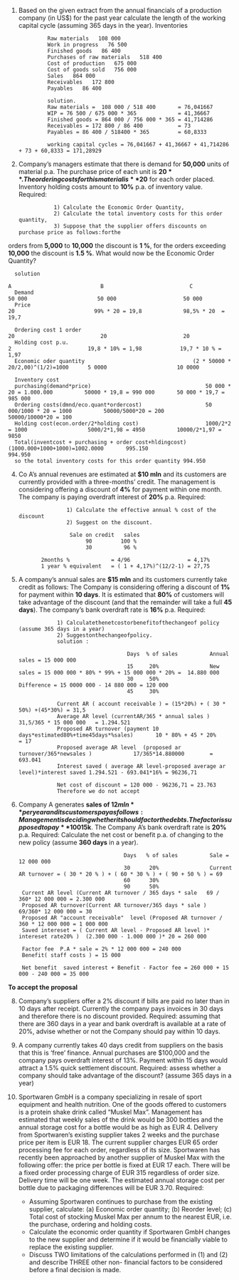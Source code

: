 1. Based on the given extract from the annual financials of a production company (in US$) for the past year calculate the length of the working capital cycle (assuming 365 days in the year).
Inventories

                Raw materials   108 000
                Work in progress   76 500
                Finished goods   86 400
                Purchases of raw materials   518 400
                Cost of production   675 000
                Cost of goods sold   756 000
                Sales   864 000
                Receivables   172 800
                Payables   86 400

                solution.
                Raw materials =  108 000 / 518 400       = 76,041667
                WIP = 76 500 / 675 000 * 365             = 41,36667
                Finished goods = 864 000 / 756 000 * 365 = 41,714286
                Receivables = 172 800 / 86 400           = 73
                Payables = 86 400 / 518400 * 365         = 60,8333
                
                working capital cycles = 76,041667 + 41,36667 + 41,714286 + 73 + 60,8333 = 171,28929



2. Company’s managers estimate that there is demand for **50,000** units of material p.a. The purchase price of each unit is **$20**. The ordering costs for this material is **$20** for each order placed. Inventory holding costs amount to **10%** p.a. of inventory value.
Required:

                  1) Calculate the Economic Order Quantity,
                  2) Calculate the total inventory costs for this order quantity,
                  3) Suppose that the supplier offers discounts on purchase price as follows:forthe
   
orders from **5,000** to **10,000** the discount is **1 %**, for the orders exceeding **10,000** the discount is **1.5 %**. What would now be the Economic Order Quantity?


      solution 
                                                                          A                            B                           C
      Demand                                                             50 000                      50 000                     50 000
      Price                                                              20                         99% * 20 = 19,8             98,5% * 20  = 19,7
                                                        
      Ordering cost 1 order                                              20                           20                        20 
      Holding cost p.u.                                                   2                        19,8 * 10% = 1,98            19,7 * 10 % = 1,97      
      Economic oder quantity                                  (2 * 50000 * 20/2,00)^(1/2)=1000      5 0000                      10 0000
      
      Inventory cost 
      purchasing(demand*price)                                    50 000 * 20 = 1.000.000          50000 * 19,8 = 990 000       50 000 * 19,7 = 985 000
      Ordering costs(dmnd/eco.quant*ordercost)                    50 000/1000 * 20 = 1000          50000/5000*20 = 200          50000/10000*20 = 100       
      Holding cost(econ.order/2*holding cost)                     1000/2*2 = 1000                   5000/2*1,98 = 4950          10000/2*1,97 = 9850
      Total(inventcost + purchasing + order cost+hldingcost)      (1000.000+1000+1000)=1002.0000       995.150                       994.950
      so the total inventory costs for this order quantity 994.950

4. Co A’s annual revenues are estimated at **$10 mln** and its customers are currently provided with a three-months’ credit. The management is considering offering a discount of **4%** for payment within one month. The company is paying overdraft interest of **20%** p.a.
Required:

                      1) Calculate the effective annual % cost of the discount
                      2) Suggest on the discount.

                       Sale on credit   sales 
                            90         100 %
                            30          96 %

              2months %             = 4/96                  = 4,17%
              1 year % equivalent   = ( 1 + 4,17%)^(12/2-1) = 27,75
   
5.  A company’s annual sales are **$15 mln** and its customers currently take credit as
follows:
The Company is considering offering a discount of **1%** for payment within **10 days**. It is estimated that **80%** of customers will take advantage of the discount (and that the remainder will take a full **45 days**). The company’s bank overdraft rate is **16%** p.a.
Required:

                    1) Calculatethenetcostorbenefitofthechangeof policy (assume 365 days in a year)
                    2) Suggestonthechangeofpolicy.
                    solution : 

                                          Days  % of sales          Annual sales = 15 000 000
                                          15     20%                New sales = 15 000 000 * 80% * 99% + 15 000 000 * 20% =  14.880 000
                                          30     50%                Difference = 15 0000 000 - 14 880 000 = 120 000
                                          45     30%
                    
                    Current AR ( account receivable ) = (15*20%) + ( 30 * 50%) +(45*30%) = 31,5
                    Average AR level (currentAR/365 * annual sales )                            31,5/365 * 15 000 000   = 1.294.521
                    Proposed AR turnover (payment 10 days*estimated80%+time45days*%sales)       10 * 80% + 45 * 20%     = 17
                    Proposed average AR level  (proposed ar turnover/365*newsales )             17/365*14.880000        = 693.041 
                    Interest saved ( average AR level-proposed average ar level)*interest saved 1.294.521 - 693.041*16% = 96236,71

                    Net cost of discount = 120 000 - 96236,71 = 23.763
                    Therefore we do not accept 

6. Company A generates **sales of $12 mln** per year and its customers pay as follows:
Management is deciding whether it should factor the debts. The factor is supposed to pay **100%*** of debts after **1 month** for the fee of **2%** of the turnover. The policy will allow to save annual personnel costs of **$15k**. The Company A’s bank overdraft rate is **20%** p.a.
Required: Calculate the net cost or benefit p.a. of changing to the new policy (assume **360 days** in a year).
                                     
                                        Days   % of sales          Sale = 12 000 000
                                        30      20%                Current AR turnover = ( 30 * 20 % ) + ( 60 * 30 % ) + ( 90 + 50 % ) = 69
                                        60      30%
                                        90      50%
        Current AR level (Current AR turnover / 365 days * sale   69 / 360* 12 000 000 = 2.300 000
        Proposed AR turnover(Current AR turnover/365 days * sale )  69/360* 12 000 000 = 30 
        Proposed AR "account receivable"  level (Proposed AR turnover / 360 * 12 000 000 = 1 000 000
        Saved intereset = ( Current AR level - Proposed AR level )* intereset rate20% )  (2.300 000 - 1.000 000 )* 20 = 260 000
        
        Factor fee  P.A * sale = 2% * 12 000 000 = 240 000
        Benefit( staff costs ) = 15 000
        
        Net benefit  saved interest + Benefit - Factor fee = 260 000 + 15 000 - 240 000 = 35 000 

**To accept the proposal**

8. Company’s suppliers offer a 2% discount if bills are paid no later than in 10 days after receipt. Currently the company pays invoices in 30 days and therefore there is no discount provided.
Required: assuming that there are 360 days in a year and bank overdraft is available at a rate of 20%, advise whether or not the Company should pay within 10 days.


9. A company currently takes 40 days credit from suppliers on the basis that this is ‘free’ finance. Annual purchases are $100,000 and the company pays overdraft interest of 13%. Payment within 15 days would attract a 1.5% quick settlement discount.
Required: assess whether a company should take advantage of the discount? (assume 365 days in a year)


11. Sportwaren GmbH is a company specializing in resale of sport equipment and health nutrition. One of the goods offered to customers is a protein shake drink called “Muskel Max”. Management has estimated that weekly sales of the drink would be 300 bottles and the annual storage cost for a bottle would be as high as EUR 4. Delivery from Sportwaren’s existing supplier takes 2 weeks and the purchase price per item is EUR 18. The current supplier charges EUR 65 order processing fee for each order, regardless of its size. Sportwaren has recently been approached by another supplier of Muskel Max with the following offer: the price per bottle is fixed at EUR 17 each. There will be a fixed order processing charge of EUR 315 regardless of order size. Delivery time will be one week. The estimated annual storage cost per bottle due to packaging differences will be EUR 3.70.
Required:

      - Assuming Sportwaren continues to purchase from the existing supplier, calculate: (a) Economic order quantity; (b) Reorder     level; (c) Total cost of stocking Muskel Max per annum to the nearest EUR, i.e. the purchase, ordering and holding costs.
      -  Calculate the economic order quantity if Sportwaren GmbH changes to the new supplier and determine if it would be financially viable to replace the existing supplier.
      -  Discuss TWO limitations of the calculations performed in (1) and (2) and describe THREE other non- financial factors to be considered before a final decision is made.
